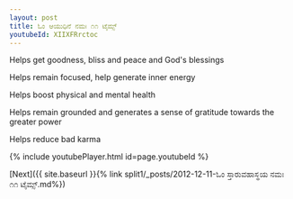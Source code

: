 ```yaml
---
layout: post
title: ಓಂ ಆಯುಧಿನೆ ನಮಃ ೧೧ ಟೈಮ್ಸ್
youtubeId: XIIXFRrctoc
---
```

 
 
Helps get goodness, bliss and peace and God's blessings
 
Helps remain focused, help generate inner energy 
 
Helps boost physical and mental health 
 
Helps remain grounded and generates a sense of gratitude towards the greater power 
 
Helps reduce bad karma
 
 
 
 


{% include youtubePlayer.html id=page.youtubeId %}
 
[Next]({{ site.baseurl }}{% link  split1/_posts/2012-12-11-ಓಂ ಸ್ತಾರುವಹಾಸ್ಥಯ ನಮಃ ೧೧ ಟೈಮ್ಸ್.md%})
 
